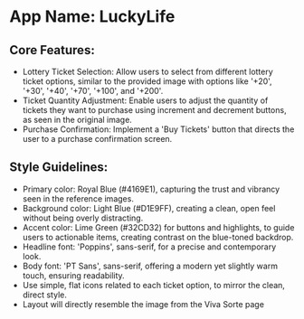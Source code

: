 # **App Name**: LuckyLife

## Core Features:

- Lottery Ticket Selection: Allow users to select from different lottery ticket options, similar to the provided image with options like '+20', '+30', '+40', '+70', '+100', and '+200'.
- Ticket Quantity Adjustment: Enable users to adjust the quantity of tickets they want to purchase using increment and decrement buttons, as seen in the original image.
- Purchase Confirmation: Implement a 'Buy Tickets' button that directs the user to a purchase confirmation screen.

## Style Guidelines:

- Primary color: Royal Blue (#4169E1), capturing the trust and vibrancy seen in the reference images.
- Background color: Light Blue (#D1E9FF), creating a clean, open feel without being overly distracting.
- Accent color: Lime Green (#32CD32) for buttons and highlights, to guide users to actionable items, creating contrast on the blue-toned backdrop.
- Headline font: 'Poppins', sans-serif, for a precise and contemporary look.
- Body font: 'PT Sans', sans-serif, offering a modern yet slightly warm touch, ensuring readability.
- Use simple, flat icons related to each ticket option, to mirror the clean, direct style.
- Layout will directly resemble the image from the Viva Sorte page